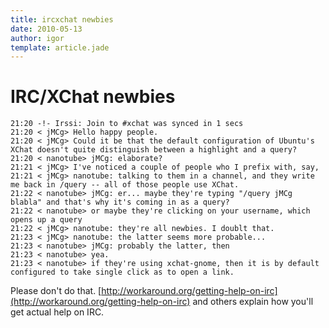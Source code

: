 ```yaml
---
title: ircxchat newbies
date: 2010-05-13
author: igor
template: article.jade
---
```

# IRC/XChat newbies
    21:20 -!- Irssi: Join to #xchat was synced in 1 secs
    21:20 < jMCg> Hello happy people.
    21:20 < jMCg> Could it be that the default configuration of Ubuntu's XChat doesn't quite distinguish between a highlight and a query?
    21:20 < nanotube> jMCg: elaborate?
    21:21 < jMCg> I've noticed a couple of people who I prefix with, say,
    21:21 < jMCg> nanotube: talking to them in a channel, and they write me back in /query -- all of those people use XChat.
    21:22 < nanotube> jMCg: er... maybe they're typing "/query jMCg blabla" and that's why it's coming in as a query?
    21:22 < nanotube> or maybe they're clicking on your username, which opens up a query
    21:22 < jMCg> nanotube: they're all newbies. I doublt that.
    21:23 < jMCg> nanotube: the latter seems more probable...
    21:23 < nanotube> jMCg: probably the latter, then
    21:23 < nanotube> yea.
    21:23 < nanotube> if they're using xchat-gnome, then it is by default configured to take single click as to open a link.

Please don't do that. [http://workaround.org/getting-help-on-irc](http://workaround.org/getting-help-on-irc) and others explain how you'll get actual help on IRC.

